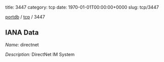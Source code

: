 title: 3447
category: tcp
date: 1970-01-01T00:00:00+0000
slug: tcp/3447

[portdb](/) / [tcp](/category/tcp.html) / 3447


## IANA Data

_Name:_ directnet

_Description:_ DirectNet IM System

